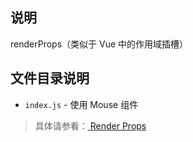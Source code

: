 ## 说明

renderProps（类似于 Vue 中的作用域插槽）

## 文件目录说明

- `index.js` - 使用 Mouse 组件

> 具体请参看：[ Render Props ](https://zh-hans.reactjs.org/docs/render-props.html)
